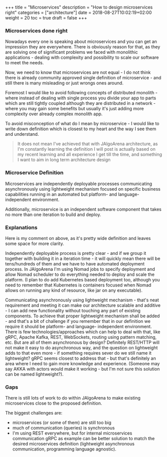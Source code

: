 +++
title = "Microservices"
description = "How to design microservices right"
categories = ["architecture"]
date = 2018-08-27T10:02:19+02:00
weight = 20
toc = true
draft = false
+++

### Microservices done right

Nowadays every one is speaking about microservices and you can get an impression they are everywhere. 
There is obviously reason for that, as they are solving one of significant problems we faced with
monolithic applications - dealing with complexity and possibility to scale our software to meet the needs.

Now, we need to know that microservices are not equal - I do not think there is already community approved
single definition of microservice - and still there is many misleading or just wrongs ones around.

Foremost I would like to avoid following concepts of distributed monolith - where instead of dealing with
single process you divide your app to parts which are still tightly coupled although they are distributed
in a network - where you may gain some benefits but usually it's just adding more complexity over already
complex monolith app.

To avoid misconception of what do I mean by microservice - I would like to write down definition which is
closest to my heart and the way I see them and understand.

> It does not mean I've achieved that with JAlgoArena architecture, as I'm constantly learning the definition
I will post is actually based on my recent learning and all experience I get till the time, and something
I want to aim in long term architecture design

### Microservice Definition

Microservices are independently deployable processes communicating asynchronously using lightweight
mechanism focused on specific business capabilities running in an automated but platform- and language-
independent environment.

Additionally, microservice is an independent software component that takes no more than one iteration to build
and deploy.

### Explanations

Here is my comment on above, as it's pretty wide definition and leaves some space for more clarity.

Independently deployable process is pretty clear - and if we group it together with building it in a iteration
time - it will quickly mean there will be tens/hundreds of them and we have to have automated deployment
process. In JAlgoArena I'm using Nomad jobs to specify deployment and allow Nomad scheduler to do
everything needed to deploy and scale the platform. (I plan to do add Kubernetes based deployment too, although
you need to remember that Kubernetes is containers focused when Nomad allows on running any kind
of resource, like jar on any executable).

Communicating asynchronously using lightweight mechanism - that's neat requirement and meeting it
can make our architecture scalable and additive - I can add new functionality without touching any part of existing
components. To achieve that proper lightweight mechanism shall be added - and that's a bit of challenge
if you remember that in our definition we require it should be platform- and language- independent
environment. There is few technologies/approaches which can help to deal with that, like gRPC, Apache Kafka, REST,
WebSockets, routing using pattern matching, etc. But are all of them asynchronous by design?
Definitely REST/HTTP will not make it easy to do asynchronous way, and the question on lightweight
adds to that even more - if something requires sever do we still name it lightweight? gRPC seems
closest to address that - but that's definitely an area where I need to gain more knowledge and experience.
(Someone may say AKKA with actors would make it working - but I'm not sure this solution can be named
lightweight?).

### Gaps

There is still lots of work to do within JAlgoArena to make existing microservices close to the proposed definition.

The biggest challenges are:
* microservices (or some of them) are still too big
* much of communication (queries) is synchronous
* I'm using REST everywhere, but for internal microservices communication gRPC as example can be better
solution to match the desired microservices definition (lightweight asynchronous communication, programming 
language agnostic).  
